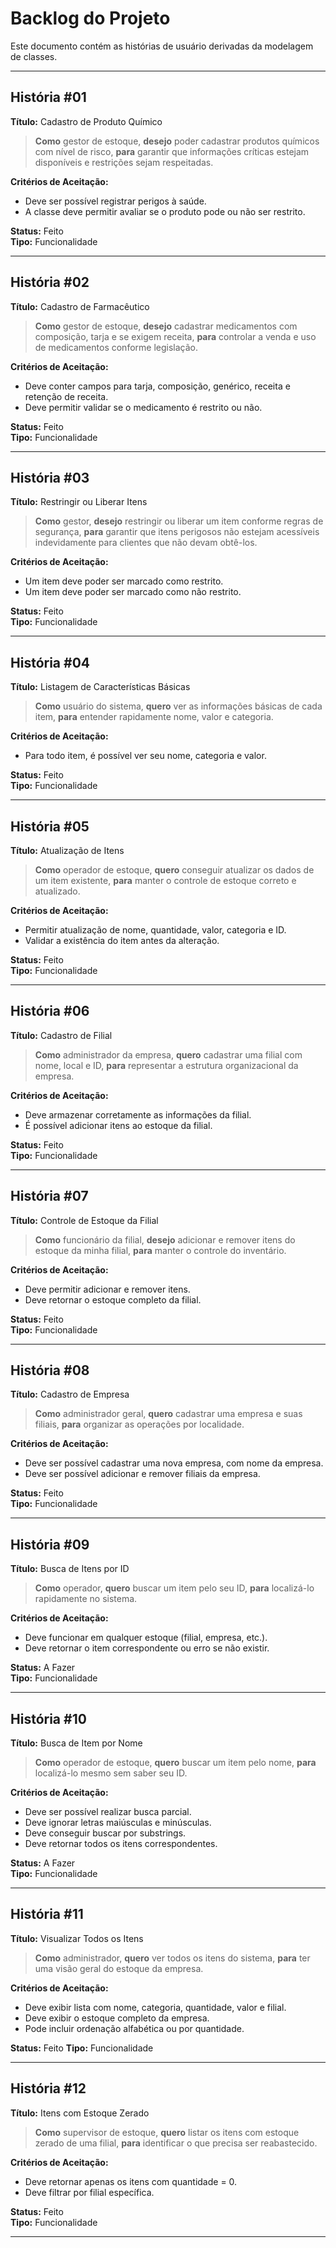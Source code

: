 # Backlog do Projeto

Este documento contém as histórias de usuário derivadas da modelagem de classes.

---

## História #01

**Título:** Cadastro de Produto Químico

> **Como** gestor de estoque, **desejo** poder cadastrar produtos químicos com nível de risco, **para** garantir que informações críticas estejam disponíveis e restrições sejam respeitadas.

**Critérios de Aceitação:**
- Deve ser possível registrar perigos à saúde.
- A classe deve permitir avaliar se o produto pode ou não ser restrito.

**Status:** Feito  
**Tipo:** Funcionalidade

<!-- <p align="center">
  <img src="link_para_imagem_01.png" alt="Cadastro Produto Químico">
</p> -->

---

## História #02

**Título:** Cadastro de Farmacêutico

> **Como** gestor de estoque, **desejo** cadastrar medicamentos com composição, tarja e se exigem receita, **para** controlar a venda e uso de medicamentos conforme legislação.

**Critérios de Aceitação:**
- Deve conter campos para tarja, composição, genérico, receita e retenção de receita.
- Deve permitir validar se o medicamento é restrito ou não.

**Status:** Feito  
**Tipo:** Funcionalidade

<!-- <p align="center">
  <img src="link.png" alt="Cadastro Farmacêutico">
</p> -->

---

## História #03

**Título:** Restringir ou Liberar Itens

> **Como** gestor, **desejo** restringir ou liberar um item conforme regras de segurança, **para** garantir que itens perigosos não estejam acessíveis indevidamente para clientes que não devam obtê-los.

**Critérios de Aceitação:**
- Um item deve poder ser marcado como restrito.
- Um item deve poder ser marcado como não restrito.

**Status:** Feito  
**Tipo:** Funcionalidade

<!-- <p align="center">
  <img src="link.png" alt="Restrições de Itens">
</p> -->

---

## História #04

**Título:** Listagem de Características Básicas

> **Como** usuário do sistema, **quero** ver as informações básicas de cada item, **para** entender rapidamente nome, valor e categoria.

**Critérios de Aceitação:**
- Para todo item, é possível ver seu nome, categoria e valor.

**Status:** Feito  
**Tipo:** Funcionalidade

<!-- <p align="center">
  <img src="link.png" alt="Características Básicas">
</p> -->

---

## História #05

**Título:** Atualização de Itens

> **Como** operador de estoque, **quero** conseguir atualizar os dados de um item existente, **para** manter o controle de estoque correto e atualizado.

**Critérios de Aceitação:**
- Permitir atualização de nome, quantidade, valor, categoria e ID.
- Validar a existência do item antes da alteração.

**Status:** Feito  
**Tipo:** Funcionalidade

<!-- <p align="center">
  <img src="link.png" alt="Atualização de Itens">
</p> -->

---

## História #06

**Título:** Cadastro de Filial

> **Como** administrador da empresa, **quero** cadastrar uma filial com nome, local e ID, **para** representar a estrutura organizacional da empresa.

**Critérios de Aceitação:**
- Deve armazenar corretamente as informações da filial.
- É possível adicionar itens ao estoque da filial.

**Status:** Feito  
**Tipo:** Funcionalidade

<!-- <p align="center">
  <img src="link.png" alt="Cadastro de Filial">
</p> -->

---

## História #07

**Título:** Controle de Estoque da Filial

> **Como** funcionário da filial, **desejo** adicionar e remover itens do estoque da minha filial, **para** manter o controle do inventário.

**Critérios de Aceitação:**
- Deve permitir adicionar e remover itens.
- Deve retornar o estoque completo da filial.

**Status:** Feito  
**Tipo:** Funcionalidade

<!-- <p align="center">
  <img src="link.png" alt="Estoque da Filial">
</p> -->

---

## História #08

**Título:** Cadastro de Empresa

> **Como** administrador geral, **quero** cadastrar uma empresa e suas filiais, **para** organizar as operações por localidade.

**Critérios de Aceitação:**
- Deve ser possível cadastrar uma nova empresa, com nome da empresa.
- Deve ser possível adicionar e remover filiais da empresa.

**Status:** Feito  
**Tipo:** Funcionalidade

<!-- <p align="center">
  <img src="link.png" alt="Cadastro de Empresa">
</p> -->

---

## História #09

**Título:** Busca de Itens por ID

> **Como** operador, **quero** buscar um item pelo seu ID, **para** localizá-lo rapidamente no sistema.

**Critérios de Aceitação:**
- Deve funcionar em qualquer estoque (filial, empresa, etc.).
- Deve retornar o item correspondente ou erro se não existir.

**Status:** A Fazer  
**Tipo:** Funcionalidade

<!-- <p align="center">
  <img src="link.png" alt="Busca por ID">
</p> -->

---

## História #10

**Título:** Busca de Item por Nome

> **Como** operador de estoque, **quero** buscar um item pelo nome, **para** localizá-lo mesmo sem saber seu ID.

**Critérios de Aceitação:**
- Deve ser possível realizar busca parcial.
- Deve ignorar letras maiúsculas e minúsculas.
- Deve conseguir buscar por substrings.
- Deve retornar todos os itens correspondentes.

**Status:** A Fazer  
**Tipo:** Funcionalidade

<!-- <p align="center">
  <img src="link.png" alt="Busca por Nome">
</p> -->

---

## História #11

**Título:** Visualizar Todos os Itens

> **Como** administrador, **quero** ver todos os itens do sistema, **para** ter uma visão geral do estoque da empresa.

**Critérios de Aceitação:**
- Deve exibir lista com nome, categoria, quantidade, valor e filial.
- Deve exibir o estoque completo da empresa.
- Pode incluir ordenação alfabética ou por quantidade.

**Status:** Feito 
**Tipo:** Funcionalidade

<!-- <p align="center">
  <img src="link.png" alt="Listagem Geral de Itens">
</p> -->

---

## História #12

**Título:** Itens com Estoque Zerado

> **Como** supervisor de estoque, **quero** listar os itens com estoque zerado de uma filial, **para** identificar o que precisa ser reabastecido.

**Critérios de Aceitação:**
- Deve retornar apenas os itens com quantidade = 0.
- Deve filtrar por filial específica.

**Status:** Feito  
**Tipo:** Funcionalidade

<!-- <p align="center">
  <img src="link.png" alt="Estoque Zerado">
</p> -->

---